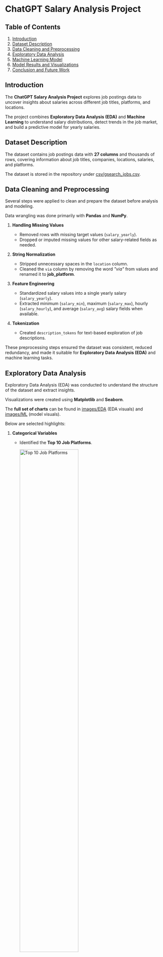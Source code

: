 # ChatGPT Salary Analysis Project

## Table of Contents

1. [Introduction](#introduction)  
2. [Dataset Description](#dataset-description)  
3. [Data Cleaning and Preprocessing](#data-cleaning-and-preprocessing)  
4. [Exploratory Data Analysis](#exploratory-data-analysis)  
5. [Machine Learning Model](#machine-learning-model)  
6. [Model Results and Visualizations](#model-results-and-visualizations)  
7. [Conclusion and Future Work](#conclusion-and-future-work)  

## Introduction

The **ChatGPT Salary Analysis Project** explores job postings data to uncover insights about salaries across different job titles, platforms, and locations. 

The project combines **Exploratory Data Analysis (EDA)** and **Machine Learning** to understand salary distributions, detect trends in the job market, and build a predictive model for yearly salaries.  

## Dataset Description

The dataset contains job postings data with **27 columns** and thousands of rows, covering information about job titles, companies, locations, salaries, and platforms.  

The dataset is stored in the repository under [csv/gsearch_jobs.csv](csv/gsearch_jobs.csv).

## Data Cleaning and Preprocessing

Several steps were applied to clean and prepare the dataset before analysis and modeling.  

Data wrangling was done primarily with **Pandas** and **NumPy**.  

1. **Handling Missing Values**  
   - Removed rows with missing target values (`salary_yearly`).  
   - Dropped or imputed missing values for other salary-related fields as needed.  

2. **String Normalization**  
   - Stripped unnecessary spaces in the `location` column.  
   - Cleaned the `via` column by removing the word *"via"* from values and renamed it to **job_platform**.  

3. **Feature Engineering**  
   - Standardized salary values into a single yearly salary (`salary_yearly`).  
   - Extracted minimum (`salary_min`), maximum (`salary_max`), hourly (`salary_hourly`), and average (`salary_avg`) salary fields when available.  

4. **Tokenization**  
   - Created `description_tokens` for text-based exploration of job descriptions.  

These preprocessing steps ensured the dataset was consistent, reduced redundancy, and made it suitable for **Exploratory Data Analysis (EDA)** and machine learning tasks.

## Exploratory Data Analysis

Exploratory Data Analysis (EDA) was conducted to understand the structure of the dataset and extract insights.

Visualizations were created using **Matplotlib** and **Seaborn**. 
 
The **full set of charts** can be found in [images/EDA](images/EDA) (EDA visuals) and [images/ML](images/ML) (model visuals).  

Below are selected highlights:

1. **Categorical Variables**  
   - Identified the **Top 10 Job Platforms**.  

        <img src="images/EDA/Top_10_Job_Platforms.png" alt="Top 10 Job Platforms" width="65%"/>  

        **Insights**:  
        - LinkedIn dominates as the leading job posting source.  
        - BeBee and Upwork also account for a large share of postings.  
        - Smaller platforms contribute less volume but are still represented.  

2. **Numeric Variables**  
   - Examined salary-related fields with histograms.  
   - Example: Distribution of yearly salaries.  

        <img src="images/EDA/Distribution_of_Salary_Yearly.png" alt="Distribution of Salary Yearly" width="65%"/>  

        **Insights**:  
        - Salaries are heavily skewed toward lower ranges.  
        - Very high salary postings are relatively rare.  
        - Most postings cluster within the lower-to-mid salary brackets.  

3. **Cross Analysis**  
   - Compared average yearly salaries across the most common job platforms, job titles, and job locations.  

        <img src="images/EDA/Average_Yearly_Salary_by_Top_10_Job_Platforms.png" alt="Average Yearly Salary by Top 10 Job Platforms" width="65%"/>  

        **Insights**:  
        - Smaller niche platforms report higher average salaries.  
        - LinkedIn shows lower averages despite being dominant in posting volume.  
        - Salary variation by platform suggests audience and industry targeting.  

        <img src="images/EDA/Average_Yearly_Salary_by_Top_10_Job_Titles.png" alt="Average Yearly Salary by Top 10 Job Titles" width="65%"/>  

        **Insights**:  
        - Senior roles tend to command higher salaries.  
        - Generalist roles such as Data Analyst fall on the lower end.  
        - Specialized roles like Data Scientist have strong earning potential.  

        <img src="images/EDA/Average_Yearly_Salary_by_Top_10_Job_Locations.png" alt="Average Yearly Salary by Top 10 Job Locations" width="65%"/>  

        **Insights**:  
        - Salaries vary significantly across locations.  
        - Some hubs consistently offer above-average pay.  
        - Geographic location is a key driver of compensation levels.  

The insights from EDA guided the choice of features used in the machine learning model. 

## Machine Learning Model

To predict yearly salaries, a **Random Forest Regressor** was implemented as the baseline model.  

### Model Setup
- **Inputs (Features):**  
  - Job Title  
  - Job Platform  
  - Job Location  

- **Target (Label):**  
  - Yearly Salary (`salary_yearly`)  

- **Preprocessing:**  
  - Applied one-hot encoding to categorical features (`title`, `job_platform`, `location`).  
  - Split dataset into training (80%) and testing (20%).  

- **Modeling:**  
   - Used **Scikit-learn**’s `RandomForestRegressor` with 100 trees (default hyperparameters unless stated otherwise).  
   - Wrapped preprocessing and modeling steps into a unified pipeline.  

### Evaluation Metrics
- **Root Mean Squared Error (RMSE):** ~30,887 ($USD)  
  - This means the model’s predictions are off by about **$31k on average** compared to the actual yearly salary of a job posting.  

- **R² Score:** ~0.28  
  - This means the model explains only about **28% of the variation** in salaries across job postings.  
  - The remaining 72% is unexplained, suggesting that other important features (like detailed job descriptions, company size, or industry) are not captured in this baseline model.   

### Insights
- The model captures some variation in salaries but leaves a significant amount unexplained.  
- Performance suggests that categorical job metadata alone is not enough for precise salary prediction.  
- Incorporating additional features (e.g., job description text embeddings, company size, industry) could improve accuracy.  

The following section visualizes the model’s performance.

## Model Results and Visualizations

The Random Forest model was evaluated on the test dataset.  

### Visualizations

1. **Predicted vs Actual Salaries ($USD)**  
   - A scatter plot comparing predicted salaries with actual values. 

      <img src="images/ML/Predicted_vs_Actual_Salaries.png" alt="Predicted vs Actual Salaries" width="65%"/>  

      **Insights**:  
      - Model consistently underestimates salaries at the high end.  
      - Predictions cluster around mid-range values, showing limited sensitivity to extremes.  
      - Indicates bias toward average salaries and limited explanatory power of the baseline model.  

2. **Predicted Salaries by Platform ($USD)**  
   - Comparison of predicted salaries for *Data Analyst* across different platforms.  

      <img src="images/ML/Predicted_Salaries_by_Platform.png" alt="Predicted Salaries by Platform" width="65%"/>  

      **Insights**:  
      - Relative differences between platforms are captured (LinkedIn slightly higher than smaller sites).  
      - Overall prediction accuracy is low, with narrow ranges across platforms.  
      - Highlights that richer feature sets are needed to separate platform-level salary effects.  

These visualizations confirm the limitations of the baseline model and highlight directions for improvement.  
  
## Conclusion and Future Work

This project demonstrated how job posting data can be used to analyze salary trends and build predictive models.  

### Key Takeaways
- **EDA** revealed clear trends in job platforms, titles, and locations, as well as skewed salary distributions.  
- The **Random Forest baseline model** achieved limited accuracy (RMSE ~30k, R² ~0.28), showing that categorical job metadata alone does not fully explain salary variation.  
- Visualizations highlighted systematic biases in predictions, such as underestimation of higher salaries.  

### Future Work
- **Feature Expansion:** Incorporate job description text embeddings, company attributes, and industry classifications.  
- **Advanced Modeling:** Experiment with Gradient Boosting (XGBoost, LightGBM, CatBoost) and deep learning models.  
- **Geographic Analysis:** Normalize salaries with cost-of-living indices to uncover regional adjustments.  
- **Deployment:** Build an interactive dashboard or API for real-time salary prediction.  

This work provides a foundation for more robust salary prediction tools while also offering exploratory insights into the job market. Future extensions can transform this analysis into a practical salary prediction tool for job seekers and employers.  






 


